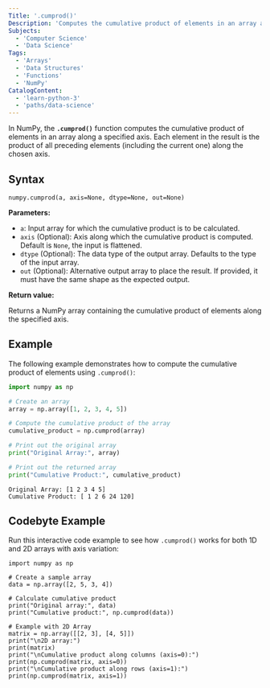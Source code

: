 ```yaml
---
Title: '.cumprod()'
Description: 'Computes the cumulative product of elements in an array along a specified axis.'
Subjects:
  - 'Computer Science'
  - 'Data Science'
Tags:
  - 'Arrays'
  - 'Data Structures'
  - 'Functions'
  - 'NumPy'
CatalogContent:
  - 'learn-python-3'
  - 'paths/data-science'
---
```


In NumPy, the **`.cumprod()`** function computes the cumulative product of elements in an array along a specified axis. Each element in the result is the product of all preceding elements (including the current one) along the chosen axis.

## Syntax

```pseudo
numpy.cumprod(a, axis=None, dtype=None, out=None)
```

**Parameters:**

- `a`: Input array for which the cumulative product is to be calculated.
- `axis` (Optional): Axis along which the cumulative product is computed. Default is `None`, the input is flattened.
- `dtype` (Optional): The data type of the output array. Defaults to the type of the input array.
- `out` (Optional): Alternative output array to place the result. If provided, it must have the same shape as the expected output.

**Return value:**

Returns a NumPy array containing the cumulative product of elements along the specified axis.

## Example

The following example demonstrates how to compute the cumulative product of elements using `.cumprod()`:

```py
import numpy as np

# Create an array
array = np.array([1, 2, 3, 4, 5])

# Compute the cumulative product of the array
cumulative_product = np.cumprod(array)

# Print out the original array
print("Original Array:", array)

# Print out the returned array
print("Cumulative Product:", cumulative_product)
```

```shell
Original Array: [1 2 3 4 5]
Cumulative Product: [ 1 2 6 24 120]
```

## Codebyte Example

Run this interactive code example to see how `.cumprod()` works for both 1D and 2D arrays with axis variation:

```codebyte/python
import numpy as np

# Create a sample array
data = np.array([2, 5, 3, 4])

# Calculate cumulative product
print("Original array:", data)
print("Cumulative product:", np.cumprod(data))

# Example with 2D Array
matrix = np.array([[2, 3], [4, 5]])
print("\n2D array:")
print(matrix)
print("\nCumulative product along columns (axis=0):")
print(np.cumprod(matrix, axis=0))
print("\nCumulative product along rows (axis=1):")
print(np.cumprod(matrix, axis=1))
```
